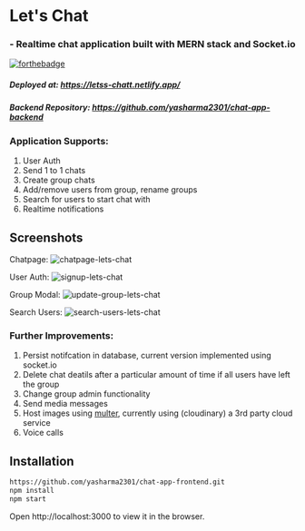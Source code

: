 # Let's Chat
### - Realtime chat application built with MERN stack and Socket.io
[![forthebadge](https://forthebadge.com/images/badges/made-with-javascript.svg)](https://forthebadge.com)

##### Deployed at: https://letss-chatt.netlify.app/
##### Backend Repository: https://github.com/yasharma2301/chat-app-backend

### Application Supports:
1. User Auth
2. Send 1 to 1 chats
3. Create group chats
4. Add/remove users from group, rename groups
5. Search for users to start chat with
6. Realtime notifications

## Screenshots
Chatpage:
![chatpage-lets-chat](https://user-images.githubusercontent.com/58696571/168414737-57c91dbf-d281-4955-bcea-34c646abc97f.png)

User Auth:
![signup-lets-chat](https://user-images.githubusercontent.com/58696571/168414744-01d5a4e3-40b9-493b-8f0c-4df70ed72a01.png)

Group Modal:
![update-group-lets-chat](https://user-images.githubusercontent.com/58696571/168414747-a4a1444d-d403-41ea-929d-17d62a5f084b.png)

Search Users:
![search-users-lets-chat](https://user-images.githubusercontent.com/58696571/168414750-4bdd91e2-13ed-4d3d-9204-54e394f57e27.png)

### Further Improvements:
1. Persist notifcation in database, current version implemented using socket.io
2. Delete chat deatils after a particular amount of time if all users have left the group
3. Change group admin functionality
4. Send media messages
5. Host images using [multer](https://www.npmjs.com/package/multer), currently using (cloudinary) a 3rd party cloud service
6. Voice calls

## Installation

```sh
https://github.com/yasharma2301/chat-app-frontend.git
npm install
npm start
```
Open http://localhost:3000 to view it in the browser.